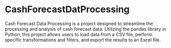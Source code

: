 # CashForecastDatProcessing
Cash Forecast Data Processing is a project designed to streamline the processing and analysis of cash forecast data. Utilizing the pandas library in Python, this project allows users to load data from a CSV file, perform specific transformations and filters, and export the results to an Excel file.
